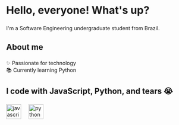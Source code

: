 <h1 align="left">Hello, everyone! What's up?</h1>

###

<p align="left">I'm a Software Engineering undergraduate student from Brazil.</p>

###

<h2 align="left">About me</h2>

###

<p align="left">✨ Passionate for technology<br>📚 Currently learning Python<br> </p>

###

<h2 align="left">I code with JavaScript, Python, and tears 😭</h2>

###

<div align="left">
  <img src="https://cdn.jsdelivr.net/gh/devicons/devicon/icons/javascript/javascript-original.svg" height="40" alt="javascript logo"  />
  <img width="12" />
  <img src="https://cdn.jsdelivr.net/gh/devicons/devicon/icons/python/python-original.svg" height="40" alt="python logo"  />
  <img width="12" />
</div>

###
